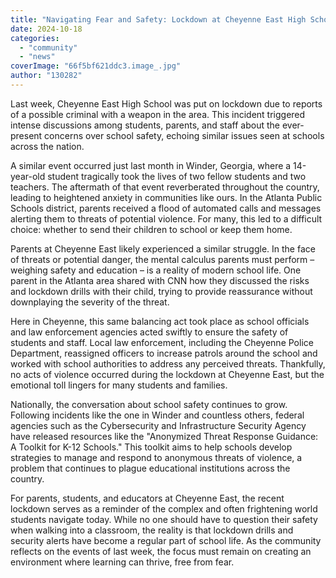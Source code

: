 ```yaml
---
title: "Navigating Fear and Safety: Lockdown at Cheyenne East High School"
date: 2024-10-18
categories: 
  - "community"
  - "news"
coverImage: "66f5bf621ddc3.image_.jpg"
author: "130282"
---
```


Last week, Cheyenne East High School was put on lockdown due to reports of a possible criminal with a weapon in the area. This incident triggered intense discussions among students, parents, and staff about the ever-present concerns over school safety, echoing similar issues seen at schools across the nation.

A similar event occurred just last month in Winder, Georgia, where a 14-year-old student tragically took the lives of two fellow students and two teachers. The aftermath of that event reverberated throughout the country, leading to heightened anxiety in communities like ours. In the Atlanta Public Schools district, parents received a flood of automated calls and messages alerting them to threats of potential violence. For many, this led to a difficult choice: whether to send their children to school or keep them home.

Parents at Cheyenne East likely experienced a similar struggle. In the face of threats or potential danger, the mental calculus parents must perform – weighing safety and education – is a reality of modern school life. One parent in the Atlanta area shared with CNN how they discussed the risks and lockdown drills with their child, trying to provide reassurance without downplaying the severity of the threat.

Here in Cheyenne, this same balancing act took place as school officials and law enforcement agencies acted swiftly to ensure the safety of students and staff. Local law enforcement, including the Cheyenne Police Department, reassigned officers to increase patrols around the school and worked with school authorities to address any perceived threats. Thankfully, no acts of violence occurred during the lockdown at Cheyenne East, but the emotional toll lingers for many students and families.

Nationally, the conversation about school safety continues to grow. Following incidents like the one in Winder and countless others, federal agencies such as the Cybersecurity and Infrastructure Security Agency have released resources like the "Anonymized Threat Response Guidance: A Toolkit for K-12 Schools." This toolkit aims to help schools develop strategies to manage and respond to anonymous threats of violence, a problem that continues to plague educational institutions across the country.

For parents, students, and educators at Cheyenne East, the recent lockdown serves as a reminder of the complex and often frightening world students navigate today. While no one should have to question their safety when walking into a classroom, the reality is that lockdown drills and security alerts have become a regular part of school life. As the community reflects on the events of last week, the focus must remain on creating an environment where learning can thrive, free from fear.
